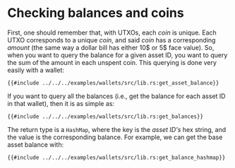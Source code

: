 # Checking balances and coins

First, one should remember that, with UTXOs, each _coin_ is unique. Each UTXO corresponds to a unique _coin_, and said _coin_ has a corresponding _amount_ (the same way a dollar bill has either 10$ or 5$ face value). So, when you want to query the balance for a given asset ID, you want to query the sum of the amount in each unspent coin. This querying is done very easily with a wallet:

```rust,ignore
{{#include ../../../examples/wallets/src/lib.rs:get_asset_balance}}
```

If you want to query all the balances (i.e., get the balance for each asset ID in that wallet), then it is as simple as:

```rust,ignore
{{#include ../../../examples/wallets/src/lib.rs:get_balances}}
```

The return type is a `HashMap`, where the key is the _asset ID's_ hex string, and the value is the corresponding balance. For example, we can get the base asset balance with:

```rust,ignore
{{#include ../../../examples/wallets/src/lib.rs:get_balance_hashmap}}
```
